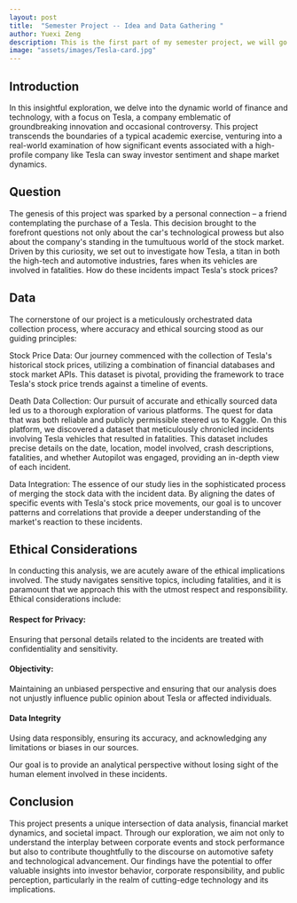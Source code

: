 ```yaml
---
layout: post
title:  "Semester Project -- Idea and Data Gathering "
author: Yuexi Zeng
description: This is the first part of my semester project, we will go through the idea and data collecting process"
image: "assets/images/Tesla-card.jpg"
---
```


## Introduction
In this insightful exploration, we delve into the dynamic world of finance and technology, with a focus on Tesla, a company emblematic of groundbreaking innovation and occasional controversy. This project transcends the boundaries of a typical academic exercise, venturing into a real-world examination of how significant events associated with a high-profile company like Tesla can sway investor sentiment and shape market dynamics.


## Question
The genesis of this project was sparked by a personal connection – a friend contemplating the purchase of a Tesla. This decision brought to the forefront questions not only about the car's technological prowess but also about the company's standing in the tumultuous world of the stock market. Driven by this curiosity, we set out to investigate how Tesla, a titan in both the high-tech and automotive industries, fares when its vehicles are involved in fatalities. How do these incidents impact Tesla's stock prices? 


## Data

The cornerstone of our project is a meticulously orchestrated data collection process, where accuracy and ethical sourcing stood as our guiding principles:

Stock Price Data: Our journey commenced with the collection of Tesla's historical stock prices, utilizing a combination of financial databases and stock market APIs. This dataset is pivotal, providing the framework to trace Tesla's stock price trends against a timeline of events.

Death Data Collection: Our pursuit of accurate and ethically sourced data led us to a thorough exploration of various platforms. The quest for data that was both reliable and publicly permissible steered us to Kaggle. On this platform, we discovered a dataset that meticulously chronicled incidents involving Tesla vehicles that resulted in fatalities. This dataset includes precise details on the date, location, model involved, crash descriptions, fatalities, and whether Autopilot was engaged, providing an in-depth view of each incident.

Data Integration: The essence of our study lies in the sophisticated process of merging the stock data with the incident data. By aligning the dates of specific events with Tesla's stock price movements, our goal is to uncover patterns and correlations that provide a deeper understanding of the market's reaction to these incidents.

## Ethical Considerations

In conducting this analysis, we are acutely aware of the ethical implications involved. The study navigates sensitive topics, including fatalities, and it is paramount that we approach this with the utmost respect and responsibility. Ethical considerations include:


#### Respect for Privacy:
Ensuring that personal details related to the incidents are treated with confidentiality and sensitivity.

#### Objectivity:
Maintaining an unbiased perspective and ensuring that our analysis does not unjustly influence public opinion about Tesla or affected individuals.

#### Data Integrity
Using data responsibly, ensuring its accuracy, and acknowledging any limitations or biases in our sources.

Our goal is to provide an analytical perspective without losing sight of the human element involved in these incidents.





## Conclusion

This project presents a unique intersection of data analysis, financial market dynamics, and societal impact. Through our exploration, we aim not only to understand the interplay between corporate events and stock performance but also to contribute thoughtfully to the discourse on automotive safety and technological advancement. Our findings have the potential to offer valuable insights into investor behavior, corporate responsibility, and public perception, particularly in the realm of cutting-edge technology and its implications.




